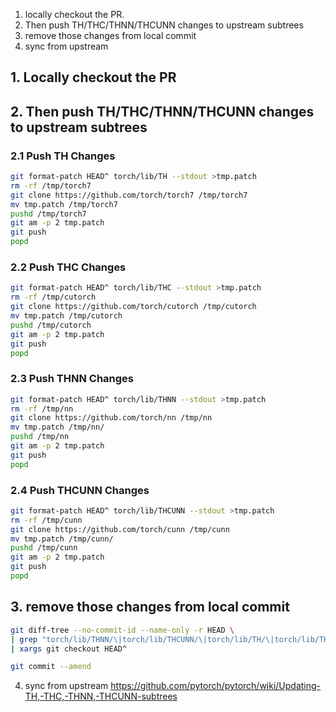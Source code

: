 1. locally checkout the PR.
2. Then push TH/THC/THNN/THCUNN changes to upstream subtrees
3. remove those changes from local commit
4. sync from upstream


## 1. Locally checkout the PR

## 2. Then push TH/THC/THNN/THCUNN changes to upstream subtrees

### 2.1 Push TH Changes

```bash
git format-patch HEAD^ torch/lib/TH --stdout >tmp.patch
rm -rf /tmp/torch7
git clone https://github.com/torch/torch7 /tmp/torch7
mv tmp.patch /tmp/torch7
pushd /tmp/torch7
git am -p 2 tmp.patch
git push
popd
```

### 2.2 Push THC Changes

```bash
git format-patch HEAD^ torch/lib/THC --stdout >tmp.patch
rm -rf /tmp/cutorch
git clone https://github.com/torch/cutorch /tmp/cutorch
mv tmp.patch /tmp/cutorch
pushd /tmp/cutorch
git am -p 2 tmp.patch
git push
popd
```

### 2.3 Push THNN Changes

```bash
git format-patch HEAD^ torch/lib/THNN --stdout >tmp.patch
rm -rf /tmp/nn
git clone https://github.com/torch/nn /tmp/nn
mv tmp.patch /tmp/nn/
pushd /tmp/nn
git am -p 2 tmp.patch
git push
popd
```

### 2.4 Push THCUNN Changes

```bash
git format-patch HEAD^ torch/lib/THCUNN --stdout >tmp.patch
rm -rf /tmp/cunn
git clone https://github.com/torch/cunn /tmp/cunn
mv tmp.patch /tmp/cunn/
pushd /tmp/cunn
git am -p 2 tmp.patch
git push
popd
```

## 3. remove those changes from local commit

```bash
git diff-tree --no-commit-id --name-only -r HEAD \
| grep "torch/lib/THNN/\|torch/lib/THCUNN/\|torch/lib/TH/\|torch/lib/THC/" \
| xargs git checkout HEAD^

git commit --amend
```

4. sync from upstream
https://github.com/pytorch/pytorch/wiki/Updating-TH,-THC,-THNN,-THCUNN-subtrees